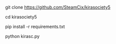 git clone https://github.com/SteamCix/kirasociety5

cd kirasociety5

pip install -r requirements.txt

python kirasc.py
